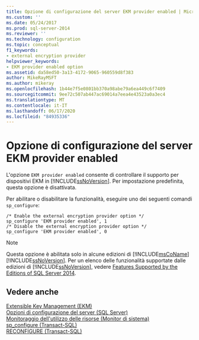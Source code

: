 ```yaml
---
title: Opzione di configurazione del server EKM provider enabled | Microsoft Docs
ms.custom: ''
ms.date: 05/24/2017
ms.prod: sql-server-2014
ms.reviewer: ''
ms.technology: configuration
ms.topic: conceptual
f1_keywords:
- external encryption provider
helpviewer_keywords:
- EKM provider enabled option
ms.assetid: da58ed50-3a13-4172-9065-960559d8f383
author: MikeRayMSFT
ms.author: mikeray
ms.openlocfilehash: 1b44e7f5e0801bb370a98abe79a6ea449c6f7409
ms.sourcegitcommit: 9ee72c507ab447ac69014a7eea4e43523a0a3ec4
ms.translationtype: MT
ms.contentlocale: it-IT
ms.lasthandoff: 06/17/2020
ms.locfileid: "84935336"
---
```

# <a name="ekm-provider-enabled-server-configuration-option"></a>Opzione di configurazione del server EKM provider enabled
  L'opzione `EKM provider enabled` consente di controllare il supporto per dispositivi EKM in [!INCLUDE[ssNoVersion](../../includes/ssnoversion-md.md)]. Per impostazione predefinita, questa opzione è disattivata.  
  
 Per abilitare o disabilitare la funzionalità, eseguire uno dei seguenti comandi `sp_configure`:  
  
```  
/* Enable the external encryption provider option */  
sp_configure 'EKM provider enabled', 1  
/* Disable the external encryption provider option */  
sp_configure 'EKM provider enabled', 0  
```  
  
> [!NOTE]  
>  Questa opzione è abilitata solo in alcune edizioni di [!INCLUDE[msCoName](../../includes/msconame-md.md)][!INCLUDE[ssNoVersion](../../includes/ssnoversion-md.md)]. Per un elenco delle funzionalità supportate dalle edizioni di [!INCLUDE[ssNoVersion](../../includes/ssnoversion-md.md)], vedere [Features Supported by the Editions of SQL Server 2014](../../getting-started/features-supported-by-the-editions-of-sql-server-2014.md).  
  
## <a name="see-also"></a>Vedere anche  
 [Extensible Key Management &#40;EKM&#41;](../../relational-databases/security/encryption/extensible-key-management-ekm.md)   
 [Opzioni di configurazione del server &#40;SQL Server&#41;](server-configuration-options-sql-server.md)   
 [Monitoraggio dell'utilizzo delle risorse &#40;Monitor di sistema&#41;](../../relational-databases/performance-monitor/monitor-resource-usage-system-monitor.md)   
 [sp_configure &#40;Transact-SQL&#41;](/sql/relational-databases/system-stored-procedures/sp-configure-transact-sql)   
 [RECONFIGURE &#40;Transact-SQL&#41;](/sql/t-sql/language-elements/reconfigure-transact-sql)  
  
  
